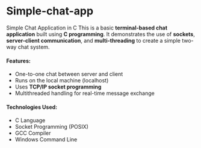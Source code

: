 # Simple-chat-app
Simple Chat Application in C
This is a basic **terminal-based chat application** built using **C programming**. It demonstrates the use of **sockets**, **server-client communication**, and **multi-threading** to create a simple two-way chat system.

####  Features:

* One-to-one chat between server and client
* Runs on the local machine (localhost)
* Uses **TCP/IP socket programming**
* Multithreaded handling for real-time message exchange

####  Technologies Used:

* C Language
* Socket Programming (POSIX)
* GCC Compiler
* Windows Command Line

